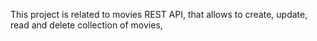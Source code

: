 
This project is related to movies REST API, that allows to create, update, read and delete collection of movies,